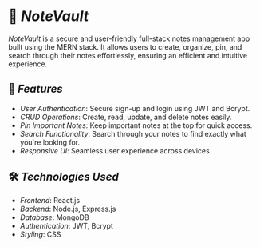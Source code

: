 # 📒 *NoteVault*

*NoteVault* is a secure and user-friendly full-stack notes management app built using the MERN stack. It allows users to create, organize, pin, and search through their notes effortlessly, ensuring an efficient and intuitive experience.

## 🚀 *Features*

- *User Authentication*: Secure sign-up and login using JWT and Bcrypt.
- *CRUD Operations*: Create, read, update, and delete notes easily.
- *Pin Important Notes*: Keep important notes at the top for quick access.
- *Search Functionality*: Search through your notes to find exactly what you're looking for.
- *Responsive UI*: Seamless user experience across devices.

## 🛠 *Technologies Used*

- *Frontend*: React.js
- *Backend*: Node.js, Express.js
- *Database*: MongoDB
- *Authentication*: JWT, Bcrypt
- *Styling*: CSS
